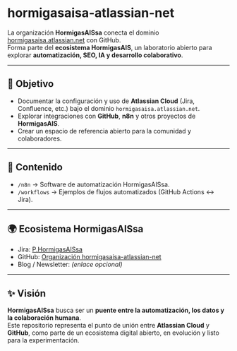 # hormigasaisa-atlassian-net

La organización **HormigasAISsa** conecta el dominio [hormigasaisa.atlassian.net](https://hormigasaisa.atlassian.net/) con GitHub.  
Forma parte del **ecosistema HormigasAIS**, un laboratorio abierto para explorar **automatización, SEO, IA y desarrollo colaborativo**.

---

## 🚀 Objetivo
- Documentar la configuración y uso de **Atlassian Cloud** (Jira, Confluence, etc.) bajo el dominio `hormigasaisa.atlassian.net`.
- Explorar integraciones con **GitHub**, **n8n** y otros proyectos de **HormigasAIS**.
- Crear un espacio de referencia abierto para la comunidad y colaboradores.

---

## 📂 Contenido
- `/n8n` → Software de automatización HormigasAISsa.  
- `/workflows` → Ejemplos de flujos automatizados (GitHub Actions ↔ Jira).  

---

## 🌍 Ecosistema HormigasAISsa
- Jira: [P.HormigasAISsa](https://hormigasaisa.atlassian.net/browse/KAN)  
- GitHub: [Organización hormigasaisa-atlassian-net](https://github.com/hormigasaisa-atlassian-net)  
- Blog / Newsletter: *(enlace opcional)*  

---

## ✨ Visión
**HormigasAISsa** busca ser un **puente entre la automatización, los datos y la colaboración humana**.  
Este repositorio representa el punto de unión entre **Atlassian Cloud** y **GitHub**, como parte de un ecosistema digital abierto, en evolución y listo para la experimentación.
